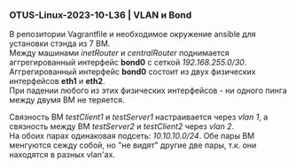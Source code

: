 ### OTUS-Linux-2023-10-L36 | VLAN и Bond

В репозитории Vagrantfile и необходимое окружение ansible для установки стэнда из 7 ВМ.  
Между машинами *inetRouter* и *centralRouter* поднимается аггрегированный интерфейс **bond0** с сеткой *192.168.255.0/30*.  
Аггрегированный интерфейс **bond0** состоит из двух физических интерфейсов **eth1** и **eth2**.  
При падении любого из этих физических интерфейсов - ни одного пинга между двумя ВМ не теряется.  

Связность ВМ *testClient1* и *testServer1* настраивается через *vlan 1*, а связность между ВМ *testServer2* и *testClient2* через *vlan 2*.  
На обоих парах одинаковая подсеть: *10.10.10.0/24*. Обе пары ВМ менгуются сежду собой, но "не видят" другие две пары, т.к. они находятся в разных vlan'ах. 

